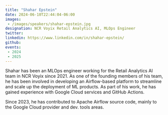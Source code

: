 ```yaml
---
title: "Shahar Epstein"
date: 2024-06-10T22:44:04-06:00
images: 
 - /images/speakers/shahar-epstein.jpg
designation: NCR Voyix Retail Analytics AI, MLOps Engineer
twitter: 
linkedin: https://www.linkedin.com/in/shahar-epstein/
github: 
events:
 - 2024
 - 2025
---
```


Shahar has been an MLOps engineer working for the Retail Analytics AI team in NCR Voyix since 2021. As one of the founding members of his team, he has been involved in developing an Airflow-based platform to streamline and scale up the deployment of ML products. As part of his work, he has gained experience with Google Cloud services and GitHub Actions.

Since 2023, he has contributed to Apache Airflow source code, mainly to the Google Cloud provider and dev. tools areas.

